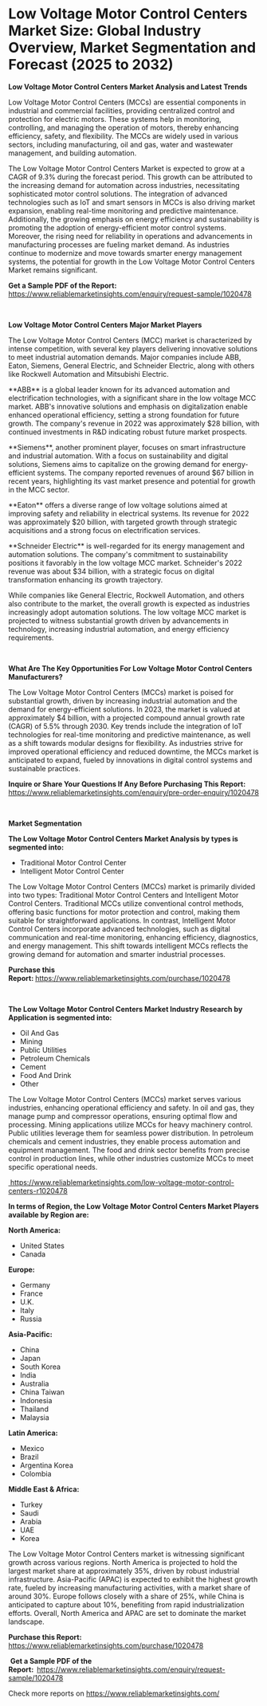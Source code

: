 <p><h1>Low Voltage Motor Control Centers Market Size: Global Industry Overview, Market Segmentation and Forecast (2025 to 2032)</h1></p><p><strong>Low Voltage Motor Control Centers Market Analysis and Latest Trends</strong></p>
<p><p>Low Voltage Motor Control Centers (MCCs) are essential components in industrial and commercial facilities, providing centralized control and protection for electric motors. These systems help in monitoring, controlling, and managing the operation of motors, thereby enhancing efficiency, safety, and flexibility. The MCCs are widely used in various sectors, including manufacturing, oil and gas, water and wastewater management, and building automation.</p><p>The Low Voltage Motor Control Centers Market is expected to grow at a CAGR of 9.3% during the forecast period. This growth can be attributed to the increasing demand for automation across industries, necessitating sophisticated motor control solutions. The integration of advanced technologies such as IoT and smart sensors in MCCs is also driving market expansion, enabling real-time monitoring and predictive maintenance. Additionally, the growing emphasis on energy efficiency and sustainability is promoting the adoption of energy-efficient motor control systems. Moreover, the rising need for reliability in operations and advancements in manufacturing processes are fueling market demand. As industries continue to modernize and move towards smarter energy management systems, the potential for growth in the Low Voltage Motor Control Centers Market remains significant.</p></p>
<p><strong>Get a Sample PDF of the Report:&nbsp;</strong> <a href="https://www.reliablemarketinsights.com/enquiry/request-sample/1020478?utm_campaign=3274&utm_medium=2&utm_source=Github&utm_content=ia&utm_term=11042025&utm_id=low-voltage-motor-control-centers">https://www.reliablemarketinsights.com/enquiry/request-sample/1020478</a></p>
<p>&nbsp;</p>
<p><strong>Low Voltage Motor Control Centers Major Market Players</strong></p>
<p><p>The Low Voltage Motor Control Centers (MCC) market is characterized by intense competition, with several key players delivering innovative solutions to meet industrial automation demands. Major companies include ABB, Eaton, Siemens, General Electric, and Schneider Electric, along with others like Rockwell Automation and Mitsubishi Electric.</p><p>**ABB** is a global leader known for its advanced automation and electrification technologies, with a significant share in the low voltage MCC market. ABB's innovative solutions and emphasis on digitalization enable enhanced operational efficiency, setting a strong foundation for future growth. The company's revenue in 2022 was approximately $28 billion, with continued investments in R&D indicating robust future market prospects.</p><p>**Siemens**, another prominent player, focuses on smart infrastructure and industrial automation. With a focus on sustainability and digital solutions, Siemens aims to capitalize on the growing demand for energy-efficient systems. The company reported revenues of around $67 billion in recent years, highlighting its vast market presence and potential for growth in the MCC sector.</p><p>**Eaton** offers a diverse range of low voltage solutions aimed at improving safety and reliability in electrical systems. Its revenue for 2022 was approximately $20 billion, with targeted growth through strategic acquisitions and a strong focus on electrification services.</p><p>**Schneider Electric** is well-regarded for its energy management and automation solutions. The company's commitment to sustainability positions it favorably in the low voltage MCC market. Schneider's 2022 revenue was about $34 billion, with a strategic focus on digital transformation enhancing its growth trajectory.</p><p>While companies like General Electric, Rockwell Automation, and others also contribute to the market, the overall growth is expected as industries increasingly adopt automation solutions. The low voltage MCC market is projected to witness substantial growth driven by advancements in technology, increasing industrial automation, and energy efficiency requirements.</p></p>
<p>&nbsp;</p>
<p><strong>What Are The Key Opportunities For Low Voltage Motor Control Centers Manufacturers?</strong></p>
<p><p>The Low Voltage Motor Control Centers (MCCs) market is poised for substantial growth, driven by increasing industrial automation and the demand for energy-efficient solutions. In 2023, the market is valued at approximately $4 billion, with a projected compound annual growth rate (CAGR) of 5.5% through 2030. Key trends include the integration of IoT technologies for real-time monitoring and predictive maintenance, as well as a shift towards modular designs for flexibility. As industries strive for improved operational efficiency and reduced downtime, the MCCs market is anticipated to expand, fueled by innovations in digital control systems and sustainable practices.</p></p>
<p><strong>Inquire or Share Your Questions If Any Before Purchasing This Report:</strong> <a href="https://www.reliablemarketinsights.com/enquiry/pre-order-enquiry/1020478?utm_campaign=3274&utm_medium=2&utm_source=Github&utm_content=ia&utm_term=11042025&utm_id=low-voltage-motor-control-centers">https://www.reliablemarketinsights.com/enquiry/pre-order-enquiry/1020478</a></p>
<p>&nbsp;</p>
<p><strong>Market Segmentation</strong></p>
<p><strong>The Low Voltage Motor Control Centers Market Analysis by types is segmented into:</strong></p>
<p><ul><li>Traditional Motor Control Center</li><li>Intelligent Motor Control Center</li></ul></p>
<p><p>The Low Voltage Motor Control Centers (MCCs) market is primarily divided into two types: Traditional Motor Control Centers and Intelligent Motor Control Centers. Traditional MCCs utilize conventional control methods, offering basic functions for motor protection and control, making them suitable for straightforward applications. In contrast, Intelligent Motor Control Centers incorporate advanced technologies, such as digital communication and real-time monitoring, enhancing efficiency, diagnostics, and energy management. This shift towards intelligent MCCs reflects the growing demand for automation and smarter industrial processes.</p></p>
<p><strong>Purchase this Report:&nbsp;</strong><a href="https://www.reliablemarketinsights.com/purchase/1020478?utm_campaign=3274&utm_medium=2&utm_source=Github&utm_content=ia&utm_term=11042025&utm_id=low-voltage-motor-control-centers">https://www.reliablemarketinsights.com/purchase/1020478</a></p>
<p>&nbsp;</p>
<p><strong>The Low Voltage Motor Control Centers Market Industry Research by Application is segmented into:</strong></p>
<p><ul><li>Oil And Gas</li><li>Mining</li><li>Public Utilities</li><li>Petroleum Chemicals</li><li>Cement</li><li>Food And Drink</li><li>Other</li></ul></p>
<p><p>The Low Voltage Motor Control Centers (MCCs) market serves various industries, enhancing operational efficiency and safety. In oil and gas, they manage pump and compressor operations, ensuring optimal flow and processing. Mining applications utilize MCCs for heavy machinery control. Public utilities leverage them for seamless power distribution. In petroleum chemicals and cement industries, they enable process automation and equipment management. The food and drink sector benefits from precise control in production lines, while other industries customize MCCs to meet specific operational needs.</p></p>
<p><a href="https://www.reliablemarketinsights.com/low-voltage-motor-control-centers-r1020478?utm_campaign=3274&utm_medium=2&utm_source=Github&utm_content=ia&utm_term=11042025&utm_id=low-voltage-motor-control-centers">&nbsp;https://www.reliablemarketinsights.com/low-voltage-motor-control-centers-r1020478</a></p>
<p><strong>In terms of Region, the Low Voltage Motor Control Centers Market Players available by Region are:</strong></p>
<p>
    <p> <strong> North America: </strong>
        <ul>
            <li>United States</li>
            <li>Canada</li>
        </ul>
        </p> 
    <p> <strong> Europe: </strong>
        <ul>
            <li>Germany</li>
            <li>France</li>
            <li>U.K.</li>
            <li>Italy</li>
            <li>Russia</li>
        </ul>
        </p> 
    <p> <strong> Asia-Pacific: </strong>
        <ul>
            <li>China</li>
            <li>Japan</li>
            <li>South Korea</li>
            <li>India</li>
            <li>Australia</li>
            <li>China Taiwan</li>
            <li>Indonesia</li>
            <li>Thailand</li>
            <li>Malaysia</li>
        </ul>
        </p> 
    <p> <strong> Latin America: </strong>
        <ul>
            <li>Mexico</li>
            <li>Brazil</li>
            <li>Argentina Korea</li>
            <li>Colombia</li>
        </ul>
        </p> 
    <p> <strong> Middle East & Africa: </strong>
        <ul>
            <li>Turkey</li>
            <li>Saudi</li>
            <li>Arabia</li>
            <li>UAE</li>
            <li>Korea</li>
        </ul>
    </p>
    </p>
<p><p>The Low Voltage Motor Control Centers market is witnessing significant growth across various regions. North America is projected to hold the largest market share at approximately 35%, driven by robust industrial infrastructure. Asia-Pacific (APAC) is expected to exhibit the highest growth rate, fueled by increasing manufacturing activities, with a market share of around 30%. Europe follows closely with a share of 25%, while China is anticipated to capture about 10%, benefiting from rapid industrialization efforts. Overall, North America and APAC are set to dominate the market landscape.</p></p>
<p><strong>Purchase this Report: </strong><a href="https://www.reliablemarketinsights.com/purchase/1020478?utm_campaign=3274&utm_medium=2&utm_source=Github&utm_content=ia&utm_term=11042025&utm_id=low-voltage-motor-control-centers">https://www.reliablemarketinsights.com/purchase/1020478</a></p>
<p>&nbsp;<strong>Get a Sample PDF of the Report:&nbsp;&nbsp;</strong><a href="https://www.reliablemarketinsights.com/enquiry/request-sample/1020478?utm_campaign=3274&utm_medium=2&utm_source=Github&utm_content=ia&utm_term=11042025&utm_id=low-voltage-motor-control-centers">https://www.reliablemarketinsights.com/enquiry/request-sample/1020478</a></p>
<p><strong></strong></p>
<p>Check more reports on <a href="https://www.reliablemarketinsights.com/?utm_campaign=3274&utm_medium=2&utm_source=Github&utm_content=ia&utm_term=11042025&utm_id=low-voltage-motor-control-centers">https://www.reliablemarketinsights.com/</a></p>